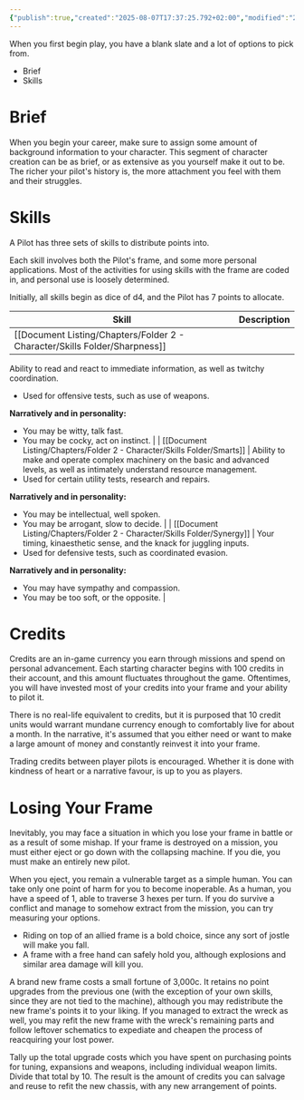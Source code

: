 ```yaml
---
{"publish":true,"created":"2025-08-07T17:37:25.792+02:00","modified":"2025-08-07T18:41:46.701+02:00","cssclasses":""}
---
```


When you first begin play, you have a blank slate and a lot of options to pick from.

- Brief
- Skills

# Brief

When you begin your career, make sure to assign some amount of background information to your character. This segment of character creation can be as brief, or as extensive as you yourself make it out to be. The richer your pilot's history is, the more attachment you feel with them and their struggles.
# Skills

A Pilot has three sets of skills to distribute points into.

Each skill involves both the Pilot's frame, and some more personal applications. Most of the activities for using skills with the frame are coded in, and personal use is loosely determined.

Initially, all skills begin as dice of d4, and the Pilot has 7 points to allocate.


| Skill         | Description    |
| ------------- | -------------- |
| [[Document Listing/Chapters/Folder 2 - Character/Skills Folder/Sharpness]] | 
Ability to read and react to immediate information, as well as twitchy coordination.
- Used for offensive tests, such as use of weapons.

**Narratively and in personality:**
- You may be witty, talk fast.
- You may be cocky, act on instinct. |
| [[Document Listing/Chapters/Folder 2 - Character/Skills Folder/Smarts]]    | 
Ability to make and operate complex machinery on the basic and advanced levels, as well as intimately understand resource management.
- Used for certain utility tests, research and repairs.

**Narratively and in personality:**
- You may be intellectual, well spoken.
- You may be arrogant, slow to decide.    |
| [[Document Listing/Chapters/Folder 2 - Character/Skills Folder/Synergy]]   | 
Your timing, kinaesthetic sense, and the knack for juggling inputs.
- Used for defensive tests, such as coordinated evasion.

**Narratively and in personality:**
- You may have sympathy and compassion.
- You may be too soft, or the opposite.   |

# Credits

Credits are an in-game currency you earn through missions and spend on personal advancement. Each starting character begins with 100 credits in their account, and this amount fluctuates throughout the game. Oftentimes, you will have invested most of your credits into your frame and your ability to pilot it.

There is no real-life equivalent to credits, but it is purposed that 10 credit units would warrant mundane currency enough to comfortably live for about a month. In the narrative, it's assumed that you either need or want to make a large amount of money and constantly reinvest it into your frame.

Trading credits between player pilots is encouraged. Whether it is done with kindness of heart or a narrative favour, is up to you as players.
# Losing Your Frame

Inevitably, you may face a situation in which you lose your frame in battle or as a result of some mishap. If your frame is destroyed on a mission, you must either eject or go down with the collapsing machine. If you die, you must make an entirely new pilot.

When you eject, you remain a vulnerable target as a simple human. You can take only one point of harm for you to become inoperable. As a human, you have a speed of 1, able to traverse 3 hexes per turn. If you do survive a conflict and manage to somehow extract from the mission, you can try measuring your options.
- Riding on top of an allied frame is a bold choice, since any sort of jostle will make you fall.
- A frame with a free hand can safely hold you, although explosions and similar area damage will kill you.

A brand new frame costs a small fortune of 3,000c. It retains no point upgrades from the previous one (with the exception of your own skills, since they are not tied to the machine), although you may redistribute the new frame's points it to your liking. If you managed to extract the wreck as well, you may refit the new frame with the wreck's remaining parts and follow leftover schematics to expediate and cheapen the process of reacquiring your lost power.

Tally up the total upgrade costs which you have spent on purchasing points for tuning, expansions and weapons, including individual weapon limits. Divide that total by 10. The result is the amount of credits you can salvage and reuse to refit the new chassis, with any new arrangement of points.